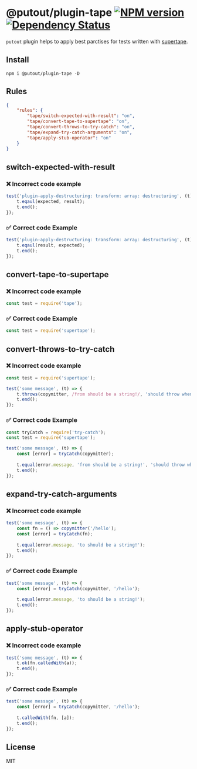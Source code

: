 # @putout/plugin-tape [![NPM version][NPMIMGURL]][NPMURL] [![Dependency Status][DependencyStatusIMGURL]][DependencyStatusURL]

[NPMIMGURL]: https://img.shields.io/npm/v/@putout/plugin-tape.svg?style=flat&longCache=true
[NPMURL]: https://npmjs.org/package/@putout/plugin-tape"npm"
[DependencyStatusURL]: https://david-dm.org/coderaiser/putout?path=packages/plugin-tape
[DependencyStatusIMGURL]: https://david-dm.org/coderaiser/putout.svg?path=packages/plugin-tape

`putout` plugin helps to apply best parctises for tests written with [supertape](https://github.com/coderaiser/supertape).

## Install

```
npm i @putout/plugin-tape -D
```

## Rules

```json
{
    "rules": {
        "tape/switch-expected-with-result": "on",
        "tape/convert-tape-to-supertape": "on",
        "tape/convert-throws-to-try-catch": "on",
        "tape/expand-try-catch-arguments": "on",
        "tape/apply-stub-operator": "on"
    }
}
```

## switch-expected-with-result

### ❌ Incorrect code example

```js
test('plugin-apply-destructuring: transform: array: destructuring', (t) => {
    t.eqaul(expected, result);
    t.end();
});
```

### ✅ Correct code Example

```js
test('plugin-apply-destructuring: transform: array: destructuring', (t) => {
    t.eqaul(result, expected);
    t.end();
});
```

## convert-tape-to-supertape

### ❌ Incorrect code example

```js
const test = require('tape');
```

### ✅ Correct code Example

```js
const test = require('supertape');
```

## convert-throws-to-try-catch

### ❌ Incorrect code example

```js
const test = require('supertape');

test('some message', (t) => {
    t.throws(copymitter, /from should be a string!/, 'should throw when no args');
    t.end();
});
```

### ✅ Correct code Example

```js
const tryCatch = require('try-catch');
const test = require('supertape');

test('some message', (t) => {
    const [error] = tryCatch(copymitter);
    
    t.equal(error.message, 'from should be a string!', 'should throw when no args');
    t.end();
});
```

## expand-try-catch-arguments

### ❌ Incorrect code example

```js
test('some message', (t) => {
    const fn = () => copymitter('/hello');
    const [error] = tryCatch(fn);
    
    t.equal(error.message, 'to should be a string!');
    t.end();
});
```

### ✅ Correct code Example

```js
test('some message', (t) => {
    const [error] = tryCatch(copymitter, '/hello');
    
    t.equal(error.message, 'to should be a string!');
    t.end();
});
```

## apply-stub-operator

### ❌ Incorrect code example

```js
test('some message', (t) => {
    t.ok(fn.calledWith(a));
    t.end();
});
```

### ✅ Correct code Example

```js
test('some message', (t) => {
    const [error] = tryCatch(copymitter, '/hello');
    
    t.calledWith(fn, [a]);
    t.end();
});
```

## License

MIT

